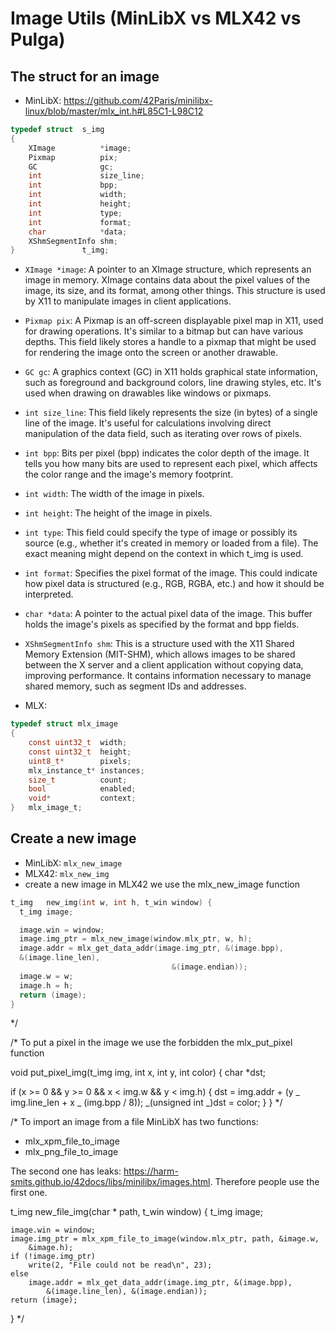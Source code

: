 # Image Utils (MinLibX vs MLX42 vs Pulga)

## The struct for an image

- MinLibX: https://github.com/42Paris/minilibx-linux/blob/master/mlx_int.h#L85C1-L98C12

```c
typedef struct	s_img
{
	XImage			*image;
	Pixmap			pix;
	GC				gc;
	int				size_line;
	int				bpp;
	int				width;
	int				height;
	int				type;
	int				format;
	char			*data;
	XShmSegmentInfo	shm;
}				t_img;
```

- `XImage *image`: A pointer to an XImage structure, which represents an image in memory. XImage contains data about the pixel values of the image, its size, and its format, among other things. This structure is used by X11 to manipulate images in client applications.

- `Pixmap pix`: A Pixmap is an off-screen displayable pixel map in X11, used for drawing operations. It's similar to a bitmap but can have various depths. This field likely stores a handle to a pixmap that might be used for rendering the image onto the screen or another drawable.

- `GC gc`: A graphics context (GC) in X11 holds graphical state information, such as foreground and background colors, line drawing styles, etc. It's used when drawing on drawables like windows or pixmaps.

- `int size_line`: This field likely represents the size (in bytes) of a single line of the image. It's useful for calculations involving direct manipulation of the data field, such as iterating over rows of pixels.

- `int bpp`: Bits per pixel (bpp) indicates the color depth of the image. It tells you how many bits are used to represent each pixel, which affects the color range and the image's memory footprint.

- `int width`: The width of the image in pixels.
- `int height`: The height of the image in pixels.
- `int type`: This field could specify the type of image or possibly its source (e.g., whether it's created in memory or loaded from a file). The exact meaning might depend on the context in which t_img is used.
- `int format`: Specifies the pixel format of the image. This could indicate how pixel data is structured (e.g., RGB, RGBA, etc.) and how it should be interpreted.
- `char *data`: A pointer to the actual pixel data of the image. This buffer holds the image's pixels as specified by the format and bpp fields.
- `XShmSegmentInfo shm`: This is a structure used with the X11 Shared Memory Extension (MIT-SHM), which allows images to be shared between the X server and a client application without copying data, improving performance. It contains information necessary to manage shared memory, such as segment IDs and addresses.

- MLX:

```c
typedef struct mlx_image
{
	const uint32_t	width;
	const uint32_t	height;
	uint8_t*		pixels;
	mlx_instance_t*	instances;
	size_t			count;
	bool			enabled;
	void*			context;
}	mlx_image_t;
```

## Create a new image

- MinLibX: `mlx_new_image`
- MLX42: `mlx_new_img`
- create a new image in MLX42 we use the mlx_new_image function

```c
t_img	new_img(int w, int h, t_win window) {
  t_img image;

  image.win = window;
  image.img_ptr = mlx_new_image(window.mlx_ptr, w, h);
  image.addr = mlx_get_data_addr(image.img_ptr, &(image.bpp),
  &(image.line_len),
									&(image.endian));
  image.w = w;
  image.h = h;
  return (image);
}
```

\*/

/\* To put a pixel in the image we use the forbidden the mlx_put_pixel function

void put_pixel_img(t_img img, int x, int y, int color) {
char \*dst;

if (x >= 0 && y >= 0 && x < img.w && y < img.h) {
dst = img.addr + (y _ img.line_len + x _ (img.bpp / 8));
_(unsigned int _)dst = color;
}
}
\*/

/\* To import an image from a file MinLibX has two functions:

- mlx_xpm_file_to_image
- mlx_png_file_to_image

The second one has leaks: https://harm-smits.github.io/42docs/libs/minilibx/images.html.
Therefore people use the first one.

t_img new_file_img(char \* path, t_win window) {
t_img image;

    image.win = window;
    image.img_ptr = mlx_xpm_file_to_image(window.mlx_ptr, path, &image.w,
    	&image.h);
    if (!image.img_ptr)
    	write(2, "File could not be read\n", 23);
    else
    	image.addr = mlx_get_data_addr(image.img_ptr, &(image.bpp),
    		&(image.line_len), &(image.endian));
    return (image);

}
\*/
